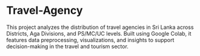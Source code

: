 # Travel-Agency
This project analyzes the distribution of travel agencies in Sri Lanka across Districts, Aga Divisions, and PS/MC/UC levels. Built using Google Colab, it features data preprocessing, visualizations, and insights to support decision-making in the travel and tourism sector.
